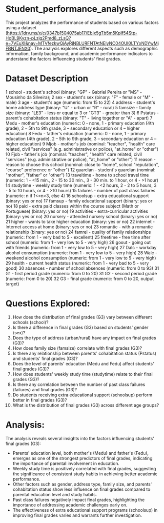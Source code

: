 # Student_performance_analysis
This project analyzes the performance of students based on various factors using a dataset (https://1drv.ms/x/c/0347b1504075ab17/EbIx5gTb5m5KpIf54Stp-HoBL9Kyzn-pLzjq2Pmd8_zLsQ?e=7VEuXI&nav=MTVfezkwQjAyRjNBLURFNTAtNEIyNC04OUI0LTYxNDYwMjFBNTJENX0). The analysis explores different aspects such as demographic information, family background, and academic performance indicators to understand the factors influencing students' final grades.

# Dataset Description
1 school - student's school (binary: "GP" - Gabriel Pereira or "MS" - Mousinho da Silveira);
2 sex - student's sex (binary: "F" - female or "M" - male)
3 age - student's age (numeric: from 15 to 22)
4 address - student's home address type (binary: "U" - urban or "R" - rural)
5 famsize - family size (binary: "LE3" - less or equal to 3 or "GT3" - greater than 3)
6 Pstatus - parent's cohabitation status (binary: "T" - living together or "A" - apart)
7 Medu - mother's education (numeric: 0 - none,  1 - primary education (4th grade), 2 – 5th to 9th grade, 3 – secondary education or 4 – higher education)
8 Fedu - father's education (numeric: 0 - none,  1 - primary education (4th grade), 2 – 5th to 9th grade, 3 – secondary education or 4 – higher education)
9 Mjob - mother's job (nominal: "teacher", "health" care related, civil "services" (e.g. administrative or police), "at_home" or "other")
10 Fjob - father's job (nominal: "teacher", "health" care related, civil "services" (e.g. administrative or police), "at_home" or "other")
11 reason - reason to choose this school (nominal: close to "home", school "reputation", "course" preference or "other")
12 guardian - student's guardian (nominal: "mother", "father" or "other")
13 traveltime - home to school travel time (numeric: 1 - <15 min., 2 - 15 to 30 min., 3 - 30 min. to 1 hour, or 4 - >1 hour)
14 studytime - weekly study time (numeric: 1 - <2 hours, 2 - 2 to 5 hours, 3 - 5 to 10 hours, or 4 - >10 hours)
15 failures - number of past class failures (numeric: n if 1<=n<3, else 4)
16 schoolsup - extra educational support (binary: yes or no)
17 famsup - family educational support (binary: yes or no)
18 paid - extra paid classes within the course subject (Math or Portuguese) (binary: yes or no)
19 activities - extra-curricular activities (binary: yes or no)
20 nursery - attended nursery school (binary: yes or no)
21 higher - wants to take higher education (binary: yes or no)
22 internet - Internet access at home (binary: yes or no)
23 romantic - with a romantic relationship (binary: yes or no)
24 famrel - quality of family relationships (numeric: from 1 - very bad to 5 - excellent)
25 freetime - free time after school (numeric: from 1 - very low to 5 - very high)
26 goout - going out with friends (numeric: from 1 - very low to 5 - very high)
27 Dalc - workday alcohol consumption (numeric: from 1 - very low to 5 - very high)
28 Walc - weekend alcohol consumption (numeric: from 1 - very low to 5 - very high)
29 health - current health status (numeric: from 1 - very bad to 5 - very good)
30 absences - number of school absences (numeric: from 0 to 93)
31 G1 - first period grade (numeric: from 0 to 20)
31 G2 - second period grade (numeric: from 0 to 20)
32 G3 - final grade (numeric: from 0 to 20, output target)

# Questions Explored:
1. How does the distribution of final grades (G3) vary between different schools (school)?
2. Is there a difference in final grades (G3) based on students' gender (sex)?
3. Does the type of address (urban/rural) have any impact on final grades (G3)?
4. How does family size (famsize) correlate with final grades (G3)?
5. Is there any relationship between parents' cohabitation status (Pstatus) and students' final grades (G3)?
6. Does the level of parents' education (Medu and Fedu) affect students' final grades (G3)?
7. How does students' weekly study time (studytime) relate to their final grades (G3)?
8. Is there any correlation between the number of past class failures (failures) and final grades (G3)?
9. Do students receiving extra educational support (schoolsup) perform better in final grades (G3)?
10. What is the distribution of final grades (G3) across different age groups?

# Analysis:
The analysis reveals several insights into the factors influencing students' final grades (G3):

- Parents' education level, both mother's (Medu) and father's (Fedu), emerges as one of the strongest predictors of final grades, indicating the importance of parental involvement in education.
- Weekly study time is positively correlated with final grades, suggesting the significance of consistent study habits in achieving better academic performance.
- Other factors such as gender, address type, family size, and parents' cohabitation status show less influence on final grades compared to parental education level and study habits.
- Past class failures negatively impact final grades, highlighting the importance of addressing academic challenges early on.
- The effectiveness of extra educational support programs (schoolsup) in improving final grades varies and warrants further investigation.
